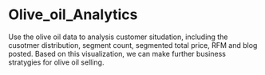 # Olive_oil_Analytics
Use the olive oil data to analysis customer situdation, including the cusotmer distribution, segment count, segmented total price, RFM and blog posted. Based on this visualization, we can make further business stratygies for olive oil selling.
